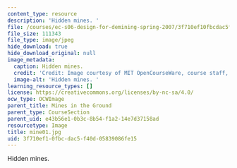 ```yaml
---
content_type: resource
description: 'Hidden mines. '
file: /courses/ec-s06-design-for-demining-spring-2007/3f710ef10fbcdac5f40d05839086fe15_mine01.jpg
file_size: 111343
file_type: image/jpeg
hide_download: true
hide_download_original: null
image_metadata:
  caption: Hidden mines.
  credit: 'Credit: Image courtesy of MIT OpenCourseWare, course staff, and students.'
  image-alt: 'Hidden mines. '
learning_resource_types: []
license: https://creativecommons.org/licenses/by-nc-sa/4.0/
ocw_type: OCWImage
parent_title: Mines in the Ground
parent_type: CourseSection
parent_uid: e43b56e1-0b3c-8b54-f1a2-14e7d37158ad
resourcetype: Image
title: mine01.jpg
uid: 3f710ef1-0fbc-dac5-f40d-05839086fe15
---
```

Hidden mines. 